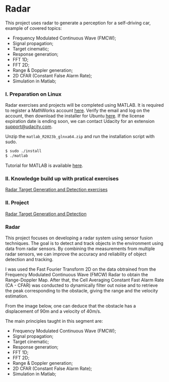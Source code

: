 # Radar

This project uses radar to generate a perception for a self-driving car, example of covered topics:
-   Frequency Modulated Continuous Wave (FMCW);
-   Signal propagation;
-   Target cinematic; 
-   Response generation;
-   FFT 1D;
-   FFT 2D;
-   Range & Doppler generation;
-   2D CFAR (Constant False Alarm Rate);
-   Simulation in Matlab;

### I. Preparation on Linux

Radar exercises and projects will be completed using MATLAB. It is required to register a MathWorks account [here](https://www.mathworks.com/mwaccount/register). Verify the email and log on the account, then download the installer for Ubuntu [here](https://www.mathworks.com/licensecenter/classroom/udacity_sf_radar/). If the license expiration date is ending soon, we can contact Udacity for an extension [support@udacity.com](support@udacity.com).

Unzip the `matlab_R2023b_glnxa64.zip` and run the installation script with sudo.
```bash
$ sudo ./install
$ ./matlab
```

Tutorial for MATLAB is available [here](https://www.mathworks.com/learn/tutorials/matlab-onramp.html).

### II. Knowledge build up with pratical exercises

[Radar Target Generation and Detection exercises](./1-Exercises)

### II. Project

[Radar Target Generation and Detection](./2-Radar_project/README.md)

### Radar

This project focuses on developing a radar system using sensor fusion techniques. The goal is to detect and track objects in the environment using data from radar sensors. By combining the measurements from multiple radar sensors, we can improve the accuracy and reliability of object detection and tracking.

I was used the Fast Fourier Transform 2D  on the data obtrained from the Frequency Modulated Continuous Wave (FMCW) Radar to obtain the Range-Doppler Map. After that, the Cell Averaging Constant Fast Alarm Rate (CA - CFAR) was conducted to dynamically filter out noise and to retrieve the peak corresponding to the obstacle, giving the range and the velocity estimation. 

From the image below, one can deduce that the obstacle has a displacement of 90m and a velocity of 40m/s.

The main principles taught in this segment are:

-   Frequency Modulated Continuous Wave (FMCW);
-   Signal propagation;
-   Target cinematic; 
-   Response generation;
-   FFT 1D;
-   FFT 2D;
-   Range & Doppler generation;
-   2D CFAR (Constant False Alarm Rate);
-   Simulation in Matlab;